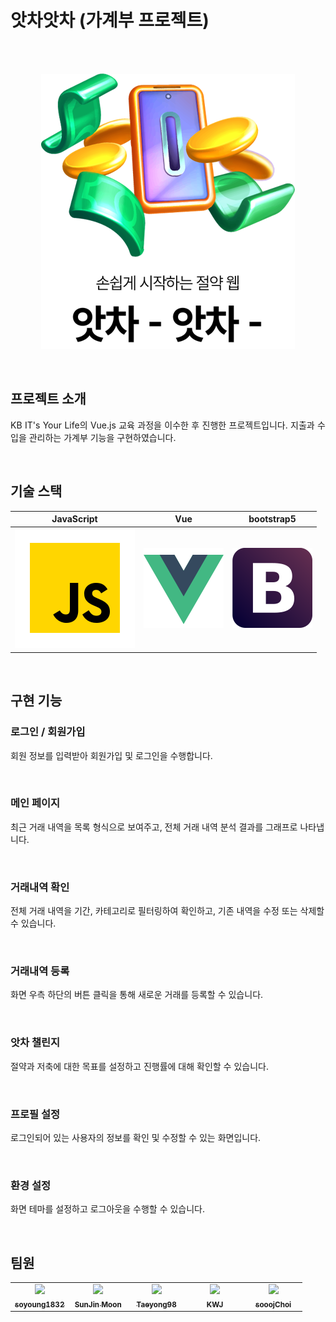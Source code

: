 # 앗차앗차 (가계부 프로젝트)

<br/>
<p align="center">
  <br>
  <img src="./images/readme/main-logo.png">
  <br>
</p>


<br>

## 프로젝트 소개

<p align="justify">
KB IT's Your Life의 Vue.js 교육 과정을 이수한 후 진행한 프로젝트입니다. 지출과 수입을 관리하는 가계부 기능을 구현하였습니다. 
</p>


<br>

## 기술 스택

| JavaScript | Vue |  bootstrap5   |     
| :--------: | :--------: | :------: | 
|   ![js]    |   ![vue]    | ![bootstrap] | 

<br>

## 구현 기능

### 로그인 / 회원가입
회원 정보를 입력받아 회원가입 및 로그인을 수행합니다. 

<br/>

### 메인 페이지
최근 거래 내역을 목록 형식으로 보여주고, 전체 거래 내역 분석 결과를 그래프로 나타냅니다.

<br/>

### 거래내역 확인
전체 거래 내역을 기간, 카테고리로 필터링하여 확인하고, 기존 내역을 수정 또는 삭제할 수 있습니다. 

<br/>

### 거래내역 등록
화면 우측 하단의 버튼 클릭을 통해 새로운 거래를 등록할 수 있습니다. 

<br/>

### 앗차 챌린지
절약과 저축에 대한 목표를 설정하고 진행률에 대해 확인할 수 있습니다.

<br/>

### 프로필 설정
로그인되어 있는 사용자의 정보를 확인 및 수정할 수 있는 화면입니다. 

<br/>

### 환경 설정
화면 테마를 설정하고 로그아웃을 수행할 수 있습니다. 




<br>

## 팀원
<table>
    <tbody>
        <tr>
            <td align="center" valign="top" width="20%"><a href="https://github.com/soyoung1832"><img src="https://avatars.githubusercontent.com/u/68853692?v=4" width="100px;"/><br /><sub><b>soyoung1832</b></sub><br /></a></td>
            <td align="center" valign="top" width="20%"><a href="https://github.com/anjdfk111"><img src="https://avatars.githubusercontent.com/u/111959522?v=4" width="100px;"/><br /><sub><b>SunJin Moon</b></sub><br /></a></td>
            <td align="center" valign="top" width="20%"><a href="https://github.com/Taeyong98"><img src="https://avatars.githubusercontent.com/u/163623205?v=4" width="100px;"/><br /><sub><b>Taeyong98</b></sub><br /></a></td>
            <td align="center" valign="top" width="20%"><a href="https://github.com/pq5910"><img src="https://avatars.githubusercontent.com/u/81617589?v=4" width="100px;"/><br /><sub><b>KWJ</b></sub><br /></a></td>
            <td align="center" valign="top" width="20%"><a href="https://github.com/sooojChoi"><img src="https://avatars.githubusercontent.com/u/94206303?v=4" width="100px;"/><br /><sub><b>sooojChoi</b></sub><br /></a></td>
        </tr>
    </tbody>
</table>

<!-- Stack Icon Refernces -->

[js]: ./images/readme/javascript.svg
[vue]: ./images/readme/vue.svg
[bootstrap]: ./images/readme/bootstrap.svg
